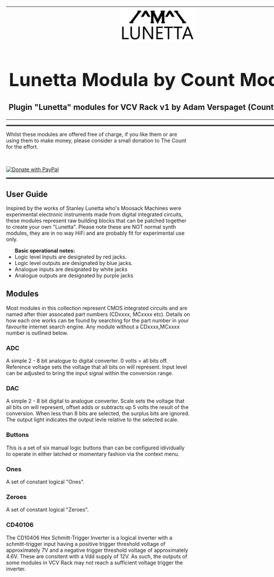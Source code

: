 <table style="width:1000px; border: 0px solid black;">
<tr style="border: 0px solid black;">
<td style="border: 0px solid black;">
<center>
<img src="./img/CountModulaLunettaLogo.png" alt="Count Modula">
<h1 style="border-bottom: 0px;font-size:50px;">Lunetta Modula by Count Modula</h1>
<h2 style="border-bottom: 0px;">Plugin "Lunetta" modules for VCV Rack v1 by Adam Verspaget (Count Modula)</h2>
</center>
</td>
</tr>
</table>
<hr style="width:1000px; border: 1px solid black;"/>
Whilst these modules are offered free of charge, if you like them or are using them to make money, please consider a small donation to The Count for the effort.
<p>&nbsp;</p>
<a href="https://www.paypal.me/CountModula" target="_donate"><img src="https://www.paypalobjects.com/en_AU/i/btn/btn_donateCC_LG.gif" border="0" alt="Donate with PayPal"/></a>
<hr style="width:1000px; border: 1px solid black;"/>

<h2>User Guide</h2>
Inspired by the works of Stanley Lunetta who's Moosack Machines were experimental electronic instruments made from digital integrated circuits, these modules represent raw building blocks that can be patched together to create your own "Lunetta". 
Please note these are NOT normal synth modules, they are in no way HiFi and are probably fit for experimental use only.

<ul>
<b>Basic operational notes:</b>
<li>Logic level lnputs are designated by red jacks.</li>
<li>Logic level outputs are designated by blue jacks.</li>
<li>Analogue inputs are designated by white jacks</li>
<li>Analogue outputs are designated by purple jacks</li>
</ul>

<h2>Modules</h2>
Most modules in this collection represent CMOS integrated circuits and are named after thier assocated part numbers (CDxxxx, MCxxxx etc). Details on how each one works can be found by searching for the part number in your favourite internet search engine. Any module without a CDxxxx,MCxxxx number is outlined below.

<h3>ADC</h3>
A simple 2 - 8 bit analogue to digital converter. 0 volts = all bits off. Reference voltage sets the voltage that all bits on will represent. Input level can be adjusted to bring the input signal within the conversion range.

<h3>DAC</h3>
A simple 2 - 8 bit digital to analogue converter. Scale sets the voltage that all bits on will represent, offset adds or subtracts up 5 volts the result of the conversion. When less than 8 bits are selected, the surplus bits are ignored. The output light indicates the output levle relative to the selected scale.

<h3>Buttons</h3>
This is a set of six manual logic buttons than can be configured idividually to operate in either latched or momentary fashion via the context menu.

<h3>Ones</h3>
A set of constant logical "Ones".

<h3>Zeroes</h3>
A set of constant logical "Zeroes".

<h3>CD40106</h3>
The CD10406 Hex Schmitt-Trigger Inverter is a logical inverter with a schmitt-trigger input having a positive trigger threshold voltage of approximately 7V and a negative trigger threshold voltage of approximately 4.6V. These are consitent with a Vdd supply of 12V. As such, the outputs of some modules in VCV Rack may not reach a sufficient voltage trigger the inverter.